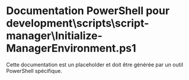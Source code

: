 # Documentation PowerShell pour development\scripts\script-manager\Initialize-ManagerEnvironment.ps1

Cette documentation est un placeholder et doit être générée par un outil PowerShell spécifique.
